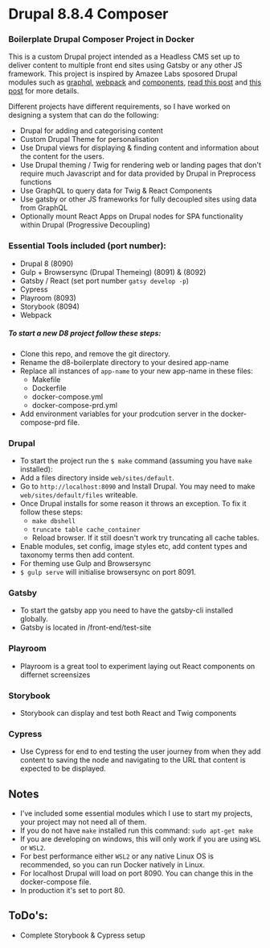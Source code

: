 # Drupal 8.8.4 Composer

### Boilerplate Drupal Composer Project in Docker
This is a custom Drupal project intended as a Headless CMS set up to deliver content to multiple front end sites 
using Gatsby or any other JS framework. This project is inspired by Amazee Labs sposored Drupal modules such as [graphql](2), [webpack](3) and [components](4), [read this post](1) and [this post](5) for more details.

Different projects have different requirements, so I have worked on designing a system that can do the following:
* Drupal for adding and categorising content
* Custom Drupal Theme for personalisation
* Use Drupal views for displaying & finding content and information about the content for the users.
* Use Drupal theming / Twig for rendering web or landing pages that don't require much Javascript and for data provided by Drupal in Preprocess functions
* Use GraphQL to query data for Twig & React Components
* Use gatsby or other JS frameworks for fully decoupled sites using data from GraphQL
* Optionally mount React Apps on Drupal nodes for SPA functionality within Drupal (Progressive Decoupling)  


### Essential Tools included (port number):
* Drupal 8 (8090)
* Gulp + Browsersync (Drupal Themeing) (8091) & (8092)
* Gatsby / React (set port number `gatsy develop -p`)
* Cypress
* Playroom (8093)
* Storybook (8094)
* Webpack


##### To start a new D8 project follow these steps:

* Clone this repo, and remove the git directory.
* Rename the d8-boilerplate directory to your desired app-name
* Replace all instances of `app-name` to your new app-name in these files:
  - Makefile
  - Dockerfile
  - docker-compose.yml
  - docker-compose-prd.yml
* Add environment variables for your prodcution server in the docker-compose-prd file.

### Drupal

* To start the project run the `$ make` command (assuming you have `make` installed):
* Add a files directory inside `web/sites/default`.
* Go to `http://localhost:8090` and Install Drupal. You may need to make `web/sites/default/files` writeable.
* Once Drupal installs for some reason it throws an exception. To fix it follow these steps:
  - `make dbshell`
  - `truncate table cache_container`
  - Reload browser. If it still doesn't work try truncating all cache tables.
* Enable modules, set config, image styles etc, add content types and taxonomy terms then add content.
* For theming use Gulp and Browsersync
* `$ gulp serve` will initialise browsersync on port 8091.


### Gatsby
* To start the gatsby app you need to have the gatsby-cli installed globally.
* Gatsby is located in /front-end/test-site


### Playroom
* Playroom is a great tool to experiment laying out React components on differnet screensizes


### Storybook
* Storybook can display and test both React and Twig components

### Cypress
* Use Cypress for end to end testing the user journey from when they add content to saving the node and navigating to the URL that content is expected to be displayed.


## Notes
* I've included some essential modules which I use to start my projects, your project may not need all of them.
* If you do not have `make` installed run this command: `sudo apt-get make`
* If you are developing on windows, this will only work if you are using `WSL` or `WSL2`.
* For best performance either `WSL2` or any native Linux OS is recommended, so you can run Docker natively in Linux. 
* For localhost Drupal will load on port 8090. You can change this in the docker-compose file.
* In production it's set to port 80.

## ToDo's:
* Complete Storybook & Cypress setup

[1]: https://www.amazeelabs.com/en/journal/using-twig-storybook-and-drupal
[2]: https://www.drupal.org/project/graphql
[3]: https://www.drupal.org/project/webpack
[4]: https://www.drupal.org/project/components
[5]: https://www.amazeelabs.com/en/journal/dont-push-it-using-graphql-twig